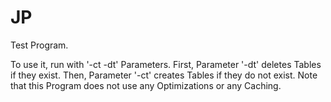 # JP
Test Program.

To use it, run with '-ct -dt' Parameters.
First, Parameter '-dt' deletes Tables if they exist.
Then, Parameter '-ct' creates Tables if they do not exist.
Note that this Program does not use any Optimizations or any Caching.
